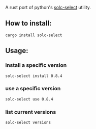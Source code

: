 A rust port of python's [solc-select](https://github.com/crytic/solc-select) utility.


## How to install:

```
cargo install solc-select
```

## Usage:

### install a specific version

```
solc-select install 0.8.4
```

### use a specific version

```
solc-select use 0.8.4
```

### list current versions

```
solc-select versions
```
